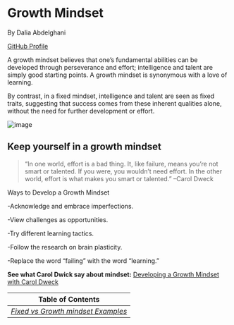 # Growth Mindset

By Dalia Abdelghani 

[GitHub Profile](https://github.com/DaliaAbdelghani)


A growth mindset believes that one’s fundamental abilities can be developed through perseverance and effort; intelligence and talent are simply good starting points. A growth mindset is synonymous with a love of learning.

By contrast, in a fixed mindset, intelligence and talent are seen as fixed traits, suggesting that success comes from these inherent qualities alone, without the need for further development or effort.

![image](https://miro.medium.com/max/1200/1*TtlqcGNhwGaF0mOfsQJrOg.jpeg)

## Keep yourself in a growth mindset

>“In one world, effort is a bad thing. It, like failure, means you’re not smart or talented. If you were, you wouldn’t need effort. In the other world, effort is what makes you smart or talented.” –Carol Dweck

Ways to Develop a Growth Mindset

-Acknowledge and embrace imperfections.

-View challenges as opportunities.

-Try different learning tactics.

-Follow the research on brain plasticity.

-Replace the word “failing” with the word “learning.”

**See what Carol Dwick say about mindset:** [Developing a Growth Mindset with Carol Dweck](https://youtu.be/hiiEeMN7vbQ) 


|**Table of Contents**|
|:-------------------:|
|[*Fixed vs Growth mindset Examples*](https://daliaabdelghani.github.io/DaliaAbdelghani.github.io-reading-notes-/secondpage)|
